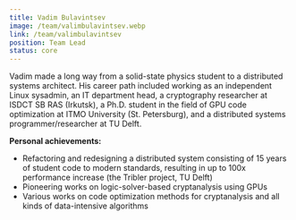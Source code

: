 ```yaml
---
title: Vadim Bulavintsev
image: /team/valimbulavintsev.webp
link: /team/valimbulavintsev
position: Team Lead
status: core
---
```


Vadim made a long way from a solid-state physics student to a distributed systems architect. His career path included working as an independent Linux sysadmin, an IT department head, a cryptography researcher at ISDCT SB RAS (Irkutsk), a Ph.D. student in the field of GPU code optimization at ITMO University (St. Petersburg), and a distributed systems programmer/researcher at TU Delft.

**Personal achievements:**
- Refactoring and redesigning a distributed system consisting of 15 years of student code to modern standards, resulting in up to 100x performance increase (the Tribler project, TU Delft)
- Pioneering works on logic-solver-based cryptanalysis using GPUs
- Various works on code optimization methods for cryptanalysis and all kinds of data-intensive algorithms
